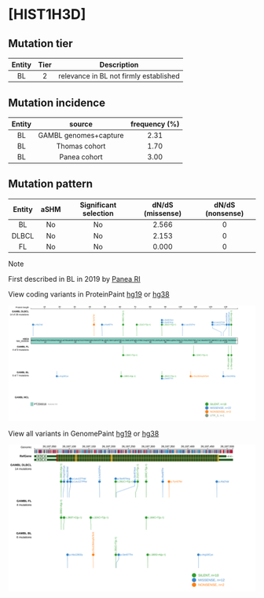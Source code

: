 # [HIST1H3D]

## Mutation tier

|Entity|Tier|Description                           |
|:------:|:----:|--------------------------------------|
|BL    |2   |relevance in BL not firmly established|
## Mutation incidence

|Entity|source               |frequency (%)|
|:------:|:---------------------:|:-------------:|
|BL    |GAMBL genomes+capture|2.31         |
|BL    |Thomas cohort        |1.70         |
|BL    |Panea cohort         |3.00         |

## Mutation pattern

|Entity|aSHM|Significant selection|dN/dS (missense)|dN/dS (nonsense)|
|:------:|:----:|:---------------------:|:----------------:|:----------------:|
|BL    |No  |No                   |2.566           |0               |
|DLBCL |No  |No                   |2.153           |0               |
|FL    |No  |No                   |0.000           |0               |


> [!NOTE]
> First described in BL in 2019 by [Panea RI](https://pubmed.ncbi.nlm.nih.gov/31558468)


View coding variants in ProteinPaint [hg19](https://www.bcgsc.ca/downloads/morinlab/GAMBL/test/genes/HIST1H3D_protein.html)  or [hg38](https://www.bcgsc.ca/downloads/morinlab/GAMBL/test/genes/HIST1H3D_protein_hg38.html)

![image](images/proteinpaint/HIST1H3D_NM_003530.svg)

View all variants in GenomePaint [hg19](https://www.bcgsc.ca/downloads/morinlab/GAMBL/test/genes/HIST1H3D.html)  or [hg38](https://www.bcgsc.ca/downloads/morinlab/GAMBL/test/genes/HIST1H3D_hg38.html)

![image](images/proteinpaint/HIST1H3D.svg)

